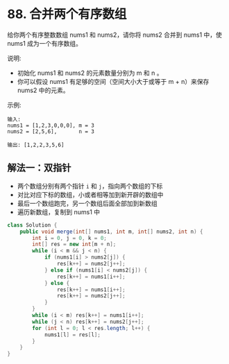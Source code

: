 # 88. 合并两个有序数组
给你两个有序整数数组 nums1 和 nums2，请你将 nums2 合并到 nums1 中，使 nums1 成为一个有序数组。

说明:

- 初始化 nums1 和 nums2 的元素数量分别为 m 和 n 。
- 你可以假设 nums1 有足够的空间（空间大小大于或等于 m + n）来保存 nums2 中的元素。
 

示例:
```
输入:
nums1 = [1,2,3,0,0,0], m = 3
nums2 = [2,5,6],       n = 3

输出: [1,2,2,3,5,6]
```

## 解法一：双指针
- 两个数组分别有两个指针 `i` 和 `j`，指向两个数组的下标
- 对比对应下标的数组，小或者相等加到新开辟的数组中
- 最后一个数组跑完，另一个数组后面全部加到新数组
- 遍历新数组，复制到 nums1 中

```java
class Solution {
    public void merge(int[] nums1, int m, int[] nums2, int n) {
        int i = 0, j = 0, k = 0;
        int[] res = new int[m + n];
        while (i < m && j < n) {
            if (nums1[i] > nums2[j]) {
                res[k++] = nums2[j++];
            } else if (nums1[i] < nums2[j]) {
                res[k++] = nums1[i++];
            } else {
                res[k++] = nums1[i++];
                res[k++] = nums2[j++];
            }
        }
        while (i < m) res[k++] = nums1[i++];
        while (j < n) res[k++] = nums2[j++];
        for (int l = 0; l < res.length; l++) {
            nums1[l] = res[l];
        }
    }
}
```